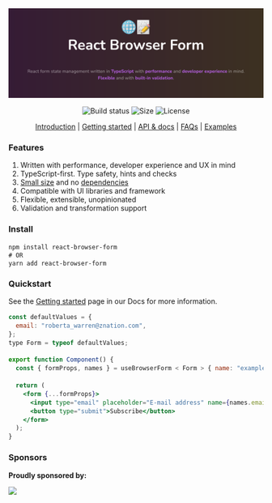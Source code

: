 <div align="center">
  <a href="https://deniskabana.github.io/react-browser-form/introduction" title="React Browser Form - Form management in React made simple for browsers.">
    <img src="https://raw.githubusercontent.com/deniskabana/react-browser-form/main/docs/public/github-logo.png" alt="🌐📝 React Browser Form - React hook for form management in web browsers." />
  </a>
</div>

<div align="center">

![Build status](https://img.shields.io/github/actions/workflow/status/deniskabana/react-browser-form/main.yml?branch=main&style=for-the-badge)
![Size](https://img.shields.io/bundlephobia/minzip/react-browser-form?style=for-the-badge)
![License](https://img.shields.io/github/license/deniskabana/react-browser-form?style=for-the-badge)

</div>

<p align="center">
  <a href="https://deniskabana.github.io/react-browser-form/introduction">Introduction</a> | 
  <a href="https://deniskabana.github.io/react-browser-form/getting-started">Getting started</a> |
  <a href="https://deniskabana.github.io/react-browser-form/documentation">API & docs</a> |
  <a href="https://deniskabana.github.io/react-browser-form/frequently-asked-questions">FAQs</a> |
  <a href="https://deniskabana.github.io/react-browser-form/examples">Examples</a>
</p>

### Features

1. Written with performance, developer experience and UX in mind
2. TypeScript-first. Type safety, hints and checks
3. [Small size](https://bundlephobia.com/result?p=react-browser-form@latest) and no [dependencies](./package.json)
4. Compatible with UI libraries and framework
5. Flexible, extensible, unopinionated
6. Validation and transformation support

### Install

    npm install react-browser-form
    # OR
    yarn add react-browser-form

### Quickstart

See the [Getting started](https://deniskabana.github.io/react-browser-form/getting-started) page in our Docs for more information.

```jsx
const defaultValues = {
  email: "roberta_warren@znation.com",
};
type Form = typeof defaultValues;

export function Component() {
  const { formProps, names } = useBrowserForm < Form > { name: "example", defaultValues };

  return (
    <form {...formProps}>
      <input type="email" placeholder="E-mail address" name={names.email} />
      <button type="submit">Subscribe</button>
    </form>
  );
}
```

### Sponsors

**Proudly sponsored by:**

<a href='https://nekastores.eu/'>
  <img src='https://nekastores.eu/logo-letter.jpeg' height='96' />
</a>
